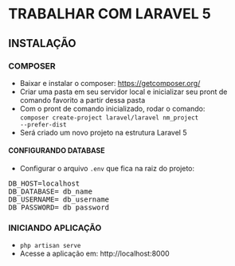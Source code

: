 # TRABALHAR COM LARAVEL 5

## INSTALAÇÃO

### COMPOSER
- Baixar e instalar o composer: https://getcomposer.org/
- Criar uma pasta em seu servidor local e inicializar seu pront de comando favorito a partir dessa pasta
- Com o pront de comando inicializado, rodar o comando:<br>
<code>composer create-project laravel/laravel nm_project --prefer-dist</code>
- Será criado um novo projeto na estrutura Laravel 5

#### CONFIGURANDO DATABASE
- Configurar o arquivo <code>.env</code> que fica na raiz do projeto:<br>
<pre>
DB_HOST=localhost
DB_DATABASE= db_name
DB_USERNAME= db_username
DB_PASSWORD= db_password
</pre>

### INICIANDO APLICAÇÃO
- <code>php artisan serve</code>
- Acesse a aplicação em: http://localhost:8000



